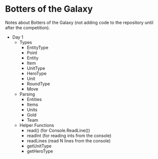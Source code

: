 Botters of the Galaxy
=====================

Notes about Botters of the Galaxy (not adding code to the repository until after the competition).

* Day 1
   * Types
      * EntityType
      * Point
      * Entity
      * Item
      * UnitType
      * HeroType
      * Unit
      * RoundType
      * Move
   * Parsing
      * Entities
      * Items
      * Units
      * Gold
      * Team
   * Helper Functions
      * read() (for Console.ReadLine())
      * readInt (for reading ints from the console)
      * readLines (read N lines from the console)
      * getUnitType
      * getHeroType
